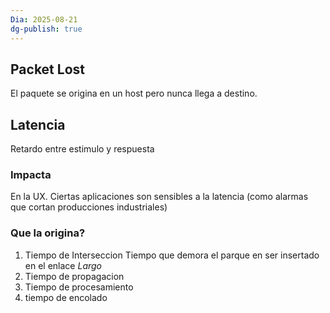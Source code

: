 ```yaml
---
Dia: 2025-08-21
dg-publish: true
---
```

## Packet Lost 

El paquete se origina en un host pero nunca llega a destino.


## Latencia 

Retardo entre estimulo y respuesta 

### Impacta
En la UX. 
Ciertas aplicaciones son sensibles a la latencia (como alarmas que cortan producciones industriales)

### Que la origina?
1. Tiempo de Interseccion
	Tiempo que demora el parque en ser insertado en el enlace
	$Largo$
2. Tiempo de propagacion 
3. Tiempo de procesamiento 
4. tiempo de encolado